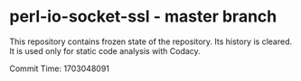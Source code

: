 # perl-io-socket-ssl - master branch

This repository contains frozen state of the repository.
Its history is cleared. It is used only for static code
analysis with Codacy.

Commit Time: 1703048091